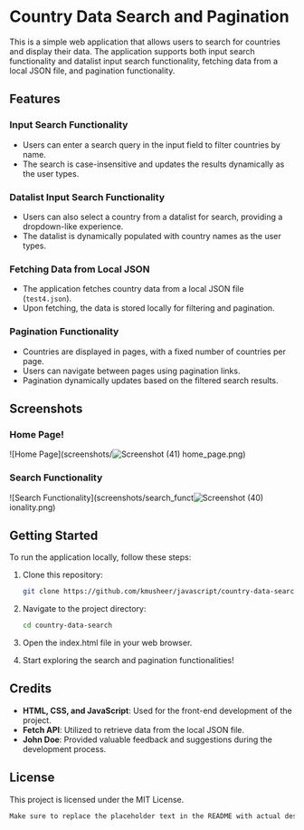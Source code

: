 # Country Data Search and Pagination

This is a simple web application that allows users to search for countries and display their data. The application supports both input search functionality and datalist input search functionality, fetching data from a local JSON file, and pagination functionality.

## Features

### Input Search Functionality

- Users can enter a search query in the input field to filter countries by name.
- The search is case-insensitive and updates the results dynamically as the user types.

### Datalist Input Search Functionality

- Users can also select a country from a datalist for search, providing a dropdown-like experience.
- The datalist is dynamically populated with country names as the user types.

### Fetching Data from Local JSON

- The application fetches country data from a local JSON file (`test4.json`).
- Upon fetching, the data is stored locally for filtering and pagination.

### Pagination Functionality

- Countries are displayed in pages, with a fixed number of countries per page.
- Users can navigate between pages using pagination links.
- Pagination dynamically updates based on the filtered search results.

## Screenshots

### Home Page!

![Home Page](screenshots/![Screenshot (41)](https://github.com/kmusheer/javascript/assets/99362063/43c5d3c4-5e29-4ccf-a9ed-ecf69a817b61)
home_page.png)
<!-- Add a description of the home page screenshot -->

### Search Functionality

![Search Functionality](screenshots/search_funct![Screenshot (40)](https://github.com/kmusheer/javascript/assets/99362063/5255c38b-c05f-4736-93d2-820a83df61d6)
ionality.png)
<!-- Add a description of the search functionality screenshot -->

<!-- Add additional screenshots and descriptions as needed -->

## Getting Started

To run the application locally, follow these steps:

1. Clone this repository:

   ```bash
   git clone https://github.com/kmusheer/javascript/country-data-search.git
2. Navigate to the project directory:
   ```bash
   cd country-data-search
4. Open the index.html file in your web browser.
5. Start exploring the search and pagination functionalities!

## Credits

- **HTML, CSS, and JavaScript**: Used for the front-end development of the project.
- **Fetch API**: Utilized to retrieve data from the local JSON file.
- **John Doe**: Provided valuable feedback and suggestions during the development process.

## License

This project is licensed under the MIT License.

```bash
Make sure to replace the placeholder text in the README with actual descriptions and paths to your screenshots. This README provides an overview of the project, its features, how to get started, credits, and licensing information.

